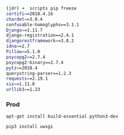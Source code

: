 ```bash
(jdr) ➜  scripts pip freeze
certifi==2018.4.16
chardet==3.0.4
confusable-homoglyphs==3.1.1
Django==1.11.7
django-registration==2.4.1
djangorestframework==3.8.2
idna==2.7
Pillow==5.1.0
psycopg2==2.7.4
psycopg2-binary==2.7.4
pytz==2018.4
querystring-parser==1.2.3
requests==2.19.1
six==1.11.0
urllib3==1.23

```

### Prod
`apt-get install build-essential python3-dev`

`pip3 install uwsgi`